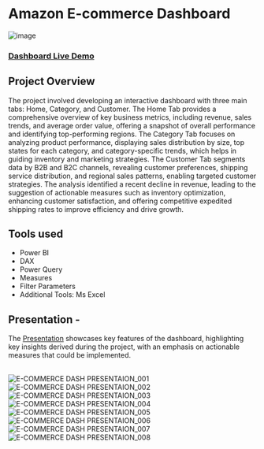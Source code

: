 # Amazon E-commerce Dashboard

![image](https://github.com/user-attachments/assets/4bc6315e-18c7-4889-9e34-d4abb52667af)

### [Dashboard Live Demo](https://project.novypro.com/ucHUr8)

## Project Overview
The project involved developing an interactive dashboard with three main tabs: Home, Category, and Customer. The Home Tab provides a comprehensive overview of key business metrics, including revenue, sales trends, and average order value, offering a snapshot of overall performance and identifying top-performing regions. The Category Tab focuses on analyzing product performance, displaying sales distribution by size, top states for each category, and category-specific trends, which helps in guiding inventory and marketing strategies. The Customer Tab segments data by B2B and B2C channels, revealing customer preferences, shipping service distribution, and regional sales patterns, enabling targeted customer strategies. The analysis identified a recent decline in revenue, leading to the suggestion of actionable measures such as inventory optimization, enhancing customer satisfaction, and offering competitive expedited shipping rates to improve efficiency and drive growth.


## Tools used
-  Power BI
  - DAX
  - Power Query
  - Measures
  - Filter Parameters
- Additional Tools: Ms Excel

## Presentation -
The [Presentation](https://github.com/subrotodutta21/Amazon_E-commerce_Dashboard/blob/e0c8aaf5264327446cec6e331db5326c34035fb2/Project%20Presentation.pdf) showcases key features of the dashboard, highlighting key insights derived during the project, with an emphasis on actionable measures that could be implemented.<br>
<br>

![E-COMMERCE DASH PRESENTAION_001](https://github.com/user-attachments/assets/366d5452-634d-40be-9d16-f8672a056cac)
![E-COMMERCE DASH PRESENTAION_002](https://github.com/user-attachments/assets/135cba1f-68b9-418b-8d79-991a41625f5a)
![E-COMMERCE DASH PRESENTAION_003](https://github.com/user-attachments/assets/1324e57b-19fc-4a7e-86dc-00290c632073)
![E-COMMERCE DASH PRESENTAION_004](https://github.com/user-attachments/assets/09bce213-2290-4849-8419-da1ebf3ceea0)
![E-COMMERCE DASH PRESENTAION_005](https://github.com/user-attachments/assets/6986cae5-e008-4f83-ba59-0be503439c80)
![E-COMMERCE DASH PRESENTAION_006](https://github.com/user-attachments/assets/2a5d1c90-2973-4f52-a5a7-50d275a6c86e)
![E-COMMERCE DASH PRESENTAION_007](https://github.com/user-attachments/assets/f5504887-55be-4c05-9f93-f0b5409b1ebd)
![E-COMMERCE DASH PRESENTAION_008](https://github.com/user-attachments/assets/f7b53be7-7c11-4646-9f86-a6fb5838a845)
